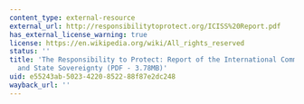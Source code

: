 ```yaml
---
content_type: external-resource
external_url: http://responsibilitytoprotect.org/ICISS%20Report.pdf
has_external_license_warning: true
license: https://en.wikipedia.org/wiki/All_rights_reserved
status: ''
title: 'The Responsibility to Protect: Report of the International Commission on Intervention
  and State Sovereignty (PDF - 3.78MB)'
uid: e55243ab-5023-4220-8522-88f87e2dc248
wayback_url: ''
---
```

